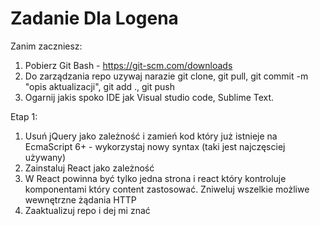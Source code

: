 # Zadanie Dla Logena

Zanim zaczniesz:
1) Pobierz Git Bash - https://git-scm.com/downloads
2) Do zarządzania repo uzywaj narazie git clone, git pull, git commit -m "opis aktualizacji", git add ., git push
3) Ogarnij jakis spoko IDE jak Visual studio code, Sublime Text.

Etap 1:
1) Usuń jQuery jako zależność i zamień kod który już istnieje na EcmaScript 6+ - wykorzystaj nowy syntax (taki jest najczęsciej używany)
2) Zainstaluj React jako zależność
3) W React powinna być tylko jedna strona i react który kontroluje komponentami który content zastosować. Zniweluj wszelkie możliwe wewnętrzne żądania HTTP
4) Zaaktualizuj repo i dej mi znać
